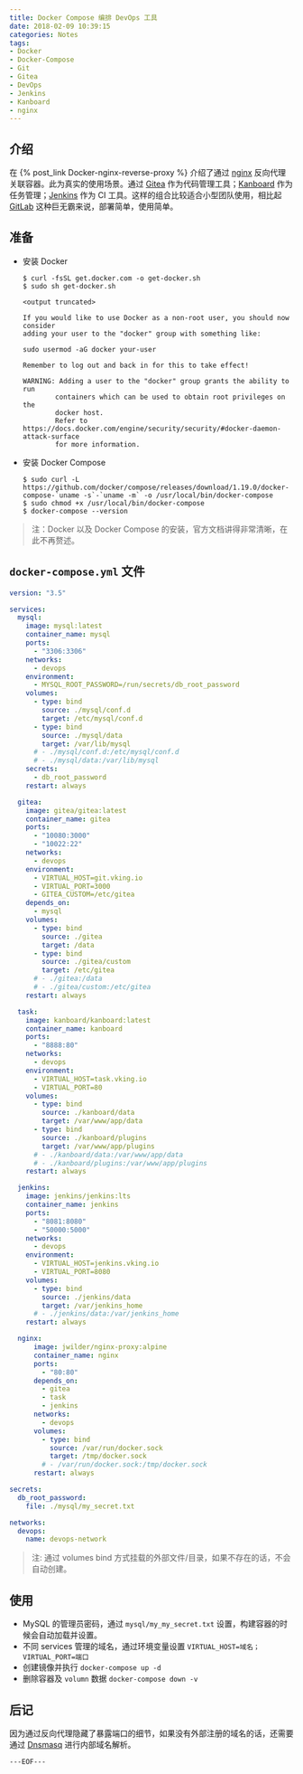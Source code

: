 ```yaml
---
title: Docker Compose 编排 DevOps 工具
date: 2018-02-09 10:39:15
categories: Notes
tags:
- Docker
- Docker-Compose
- Git
- Gitea
- DevOps
- Jenkins
- Kanboard
- nginx
---
```


## 介绍

在 {% post_link Docker-nginx-reverse-proxy %} 介绍了通过 [nginx](https://nginx.org/en/) 反向代理关联容器。此为真实的使用场景。通过 [Gitea](https://github.com/go-gitea/gitea) 作为代码管理工具；[Kanboard](https://github.com/kanboard/kanboard) 作为任务管理；[Jenkins](https://jenkins.io/) 作为 CI 工具。这样的组合比较适合小型团队使用，相比起 [GitLab](https://gitlab.com/) 这种巨无霸来说，部署简单，使用简单。

## 准备

- 安装 Docker
    
    ```shell
    $ curl -fsSL get.docker.com -o get-docker.sh
    $ sudo sh get-docker.sh

    <output truncated>

    If you would like to use Docker as a non-root user, you should now consider
    adding your user to the "docker" group with something like:

    sudo usermod -aG docker your-user

    Remember to log out and back in for this to take effect!

    WARNING: Adding a user to the "docker" group grants the ability to run
            containers which can be used to obtain root privileges on the
            docker host.
            Refer to https://docs.docker.com/engine/security/security/#docker-daemon-attack-surface
            for more information.
    ```

- 安装 Docker Compose
    
    ```shell
    $ sudo curl -L https://github.com/docker/compose/releases/download/1.19.0/docker-compose-`uname -s`-`uname -m` -o /usr/local/bin/docker-compose
    $ sudo chmod +x /usr/local/bin/docker-compose
    $ docker-compose --version
    ```

> 注：Docker 以及 Docker Compose 的安装，官方文档讲得非常清晰，在此不再赘述。

<!-- more -->


## `docker-compose.yml` 文件

```yml
version: "3.5"

services:
  mysql:
    image: mysql:latest
    container_name: mysql
    ports:
      - "3306:3306"
    networks:
      - devops
    environment:
      - MYSQL_ROOT_PASSWORD=/run/secrets/db_root_password
    volumes:
      - type: bind
        source: ./mysql/conf.d
        target: /etc/mysql/conf.d
      - type: bind
        source: ./mysql/data
        target: /var/lib/mysql
      # - ./mysql/conf.d:/etc/mysql/conf.d
      # - ./mysql/data:/var/lib/mysql
    secrets:
      - db_root_password
    restart: always

  gitea:
    image: gitea/gitea:latest
    container_name: gitea
    ports:
      - "10080:3000"
      - "10022:22"
    networks:
      - devops
    environment:
      - VIRTUAL_HOST=git.vking.io
      - VIRTUAL_PORT=3000
      - GITEA_CUSTOM=/etc/gitea
    depends_on: 
      - mysql
    volumes:
      - type: bind
        source: ./gitea
        target: /data
      - type: bind
        source: ./gitea/custom
        target: /etc/gitea
      # - ./gitea:/data
      # - ./gitea/custom:/etc/gitea
    restart: always

  task:
    image: kanboard/kanboard:latest
    container_name: kanboard
    ports:
      - "8888:80"
    networks:
      - devops
    environment:
      - VIRTUAL_HOST=task.vking.io
      - VIRTUAL_PORT=80
    volumes:
      - type: bind
        source: ./kanboard/data
        target: /var/www/app/data
      - type: bind
        source: ./kanboard/plugins
        target: /var/www/app/plugins
      # - ./kanboard/data:/var/www/app/data
      # - ./kanboard/plugins:/var/www/app/plugins
    restart: always

  jenkins:
    image: jenkins/jenkins:lts
    container_name: jenkins
    ports:
      - "8081:8080"
      - "50000:5000"
    networks:
      - devops
    environment:
      - VIRTUAL_HOST=jenkins.vking.io
      - VIRTUAL_PORT=8080
    volumes:
      - type: bind
        source: ./jenkins/data
        target: /var/jenkins_home
      # - ./jenkins/data:/var/jenkins_home
    restart: always

  nginx:
      image: jwilder/nginx-proxy:alpine
      container_name: nginx
      ports:
        - "80:80"
      depends_on: 
        - gitea
        - task
        - jenkins
      networks:
        - devops
      volumes:
        - type: bind
          source: /var/run/docker.sock
          target: /tmp/docker.sock
        # - /var/run/docker.sock:/tmp/docker.sock
      restart: always

secrets:
  db_root_password:
    file: ./mysql/my_secret.txt

networks:
  devops:
    name: devops-network
```

> 注: 通过 volumes bind 方式挂载的外部文件/目录，如果不存在的话，不会自动创建。

## 使用

- MySQL 的管理员密码，通过 `mysql/my_my_secret.txt` 设置，构建容器的时候会自动加载并设置。
- 不同 services 管理的域名，通过环境变量设置 `VIRTUAL_HOST=域名；VIRTUAL_PORT=端口`
- 创建镜像并执行 `docker-compose up -d`
- 删除容器及 `volumn` 数据  `docker-compose down -v`

## 后记

因为通过反向代理隐藏了暴露端口的细节，如果没有外部注册的域名的话，还需要通过 [Dnsmasq](http://www.thekelleys.org.uk/dnsmasq/doc.html) 进行内部域名解析。

`---EOF---`